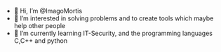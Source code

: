 - 👋 Hi, I’m @ImagoMortis
- 👀 I’m interested in solving problems and to create tools which maybe help other people
- 🌱 I’m currently learning IT-Security, and the programming languages C,C++ and python

<!---
ImagoMortis/ImagoMortis is a ✨ special ✨ repository because its `README.md` (this file) appears on your GitHub profile.
You can click the Preview link to take a look at your changes.
--->

